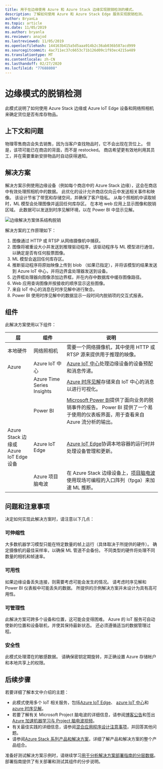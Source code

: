 ```yaml
---
title: 用于在边缘使用 Azure 和 Azure Stack 边缘实现脱销检测的模式。
description: 了解如何使用 Azure 和 Azure Stack Edge 服务实现脱销检测。
author: BryanLa
ms.topic: article
ms.date: 11/05/2019
ms.author: bryanla
ms.reviewer: anajod
ms.lastreviewed: 11/05/2019
ms.openlocfilehash: 144163b415a5d5aaa914b2c36ab036b587acd999
ms.sourcegitcommit: 4ac711ec37c6653c71b126d09c1f93ec4215a489
ms.translationtype: MT
ms.contentlocale: zh-CN
ms.lasthandoff: 02/27/2020
ms.locfileid: "77688808"
---
```

# <a name="out-of-stock-detection-at-the-edge-pattern"></a>边缘模式的脱销检测

此模式说明了如何使用 Azure Stack 边缘或 Azure IoT Edge 设备和网络照相机来确定货位是否有库存物品。

## <a name="context-and-problem"></a>上下文和问题

物理零售商店会失去销售，因为当客户查找物品时，它不会出现在货位上。 但是，该项可能已在商店的背面，而不是 restocked。 商店希望更有效地利用其员工，并在需要重新安排物品时自动获得通知。

## <a name="solution"></a>解决方案

解决方案示例使用边缘设备（例如每个商店中的 Azure Stack 边缘），这会在商店中有效处理照相机中的数据。 此优化的设计允许商店仅向云中发送相关事件和映像。 该设计节省了带宽和存储空间，并确保了客户隐私。 从每个照相机中读取帧时，ML 模型会处理图像并返回任何库存区。 在本地 web 应用上显示图像和脱销区域。 此数据可以发送到时序见解环境，以在 Power BI 中显示见解。

![边缘解决方案体系结构脱销](media/pattern-out-of-stock-at-edge/solution-architecture.png)

解决方案的工作原理如下：
1. 图像通过 HTTP 或 RTSP 从网络摄像机中捕获。
2. 图像将被重设大小并发送到推理驱动程序，该驱动程序与 ML 模型进行通信，以确定是否有任何股票图像。
3. ML 模型会返回任何库存区。
4. 推断驱动程序将原始映像上传到 blob （如果已指定），并将该模型的结果发送到 Azure IoT 中心，并将边界盒处理器发送到设备。
5. 边界框处理器向图像添加边界框，并在内存中数据库中缓存图像路径。
6. Web 应用查询图像并按接收的顺序显示这些图像。
7. 来自 IoT 中心的消息在时序见解中进行聚合。
8. Power BI 使用时序见解中的数据显示一段时间内脱销项的交互式报表。


## <a name="components"></a>组件

此解决方案使用以下组件：

| 层 | 组件 | 说明 |
|----------|-----------|-------------|
| 本地硬件 | 网络照相机 | 需要一个网络摄像机，其中使用 HTTP 或 RTSP 源来提供用于推理的映像。 |
| Azure | Azure IoT 中心 | [Azure IoT 中心](/azure/iot-hub/)处理边缘设备的设备预配和消息传递。 |
|  | Azure Time Series Insights | [Azure 时序见解](/azure/time-series-insights/)存储来自 IoT 中心的消息以进行可视化。 |
|  | Power BI | [Microsoft Power BI](https://powerbi.microsoft.com/)提供了面向业务的脱销事件的报告。 Power BI 提供了一个易于使用的仪表板界面，用于查看来自 Azure 流分析的输出。 |
| Azure Stack 边缘或<br>Azure IoT Edge 设备 | Azure IoT Edge | [Azure IoT Edge](/azure/iot-edge/)协调本地容器的运行时并处理设备管理和更新。|
| | Azure 项目脑电波 | 在 Azure Stack 边缘设备上，[项目脑电波](https://blogs.microsoft.com/ai/build-2018-project-brainwave/)使用现场可编程的入口阵列（fpga）来加速 ML 推断。|

## <a name="issues-and-considerations"></a>问题和注意事项

决定如何实现此解决方案时，请注意以下几点：

### <a name="scalability"></a>可伸缩性 

大多数机器学习模型只能在特定数量的帧上运行（具体取决于所提供的硬件）。 确定摄像机的最佳采样率，以确保 ML 管道不会备份。 不同类型的硬件将处理不同数量的相机和帧速率。

### <a name="availability"></a>可用性

如果边缘设备丢失连接，则需要考虑可能会发生的情况。 请考虑时序见解和 Power BI 仪表板中可能丢失的数据。 所提供的示例解决方案并未设计为具有高可用性。

### <a name="manageability"></a>可管理性

此解决方案可跨多个设备和位置，这可能会变得困难。 Azure 的 IoT 服务可自动使新的位置和设备联机，并使其保持最新状态。 还必须遵循适当的数据管理过程。

### <a name="security"></a>安全性

此模式处理潜在的敏感数据。 请确保密钥定期旋转，并正确设置 Azure 存储帐户和本地共享上的权限。 

## <a name="next-steps"></a>后续步骤

若要详细了解本文中介绍的主题：
- 此模式使用多个 IoT 相关服务，包括[Azure IoT Edge](/azure/iot-edge/)、 [azure IoT 中心](/azure/iot-hub/)和[azure 时序见解](/azure/time-series-insights/)。
- 若要了解有关 Microsoft Project 脑电波的详细信息，请参阅[博客公告](https://blogs.microsoft.com/ai/build-2018-project-brainwave/)和签出[Azure 加速机器学习与 Project 脑电波视频](https://www.youtube.com/watch?v=DJfMobMjCX0)。
- 有关最佳实践的详细信息，请参阅[混合应用程序设计注意事项](overview-app-design-considerations.md)，并回答其他问题。
- 请参阅[Azure Stack 系列产品和解决方案](/azure-stack)，详细了解产品和解决方案的整个产品组合。

准备好测试解决方案示例时，请继续学习[用于分析解决方案部署指南的分层数据](https://aka.ms/edgeinferencingdeploy)。 部署指南提供了有关部署和测试其组件的分步说明。